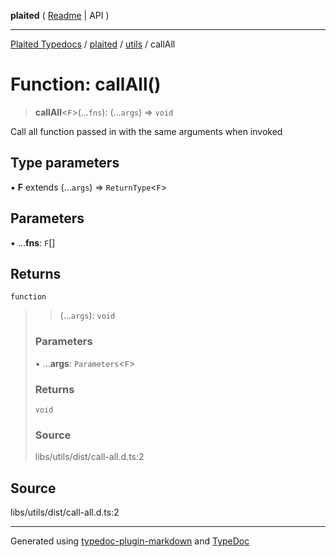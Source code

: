 **plaited** ( [Readme](../../README.md) \| API )

***

[Plaited Typedocs](../../../modules.md) / [plaited](../../modules.md) / [utils](../README.md) / callAll

# Function: callAll()

> **callAll**\<`F`\>(...`fns`): (...`args`) => `void`

Call all function passed in with the same arguments when invoked

## Type parameters

▪ **F** extends (...`args`) => `ReturnType`\<`F`\>

## Parameters

▪ ...**fns**: `F`[]

## Returns

`function`

> > (...`args`): `void`
>
> ### Parameters
>
> ▪ ...**args**: `Parameters`\<`F`\>
>
> ### Returns
>
> `void`
>
> ### Source
>
> libs/utils/dist/call-all.d.ts:2
>

## Source

libs/utils/dist/call-all.d.ts:2

***

Generated using [typedoc-plugin-markdown](https://www.npmjs.com/package/typedoc-plugin-markdown) and [TypeDoc](https://typedoc.org/)
